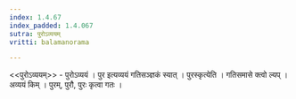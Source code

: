 ```yaml
---
index: 1.4.67
index_padded: 1.4.067
sutra: पुरोऽव्ययम्
vritti: balamanorama

---
```

<<पुरोऽव्ययम्>> - पुरोऽव्ययं । पुर इत्यव्ययं गतिसञ्ज्ञकं स्यात् । पुरस्कृत्येति । गतिसमासे क्त्वो ल्यप् । अव्ययं किम्  । पुरम्, पुरौ, पुरः कृत्वा गतः । 